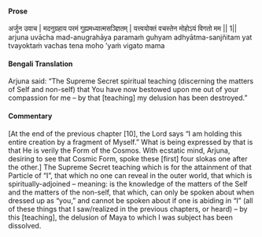 #### Prose 

अर्जुन उवाच |
मदनुग्रहाय परमं गुह्यमध्यात्मसञ्ज्ञितम् |
यत्त्वयोक्तं वचस्तेन मोहोऽयं विगतो मम || 1||
arjuna uvācha
mad-anugrahāya paramaṁ guhyam adhyātma-sanjñitam
yat tvayoktaṁ vachas tena moho ’yaṁ vigato mama

 #### Bengali Translation 

Arjuna said: “The Supreme Secret spiritual teaching (discerning the matters of Self and non-self) that You have now bestowed upon me out of your compassion for me – by that [teaching] my delusion has been destroyed.” 

 #### Commentary 

[At the end of the previous chapter [10], the Lord says “I am holding this entire creation by a fragment of Myself.” What is being expressed by that is that He is verily the Form of the Cosmos. With ecstatic mind, Arjuna, desiring to see that Cosmic Form, spoke these [first] four slokas one after the other.] The Supreme Secret teaching which is for the attainment of that Particle of “I”, that which no one can reveal in the outer world, that which is spiritually-adjoined – meaning: is the knowledge of the matters of the Self and the matters of the non-self, that which, can only be spoken about when dressed up as “you,” and cannot be spoken about if one is abiding in “I” (all of these things that I saw/realized in the previous chapters, or heard) – by this [teaching], the delusion of Maya to which I was subject has been dissolved.